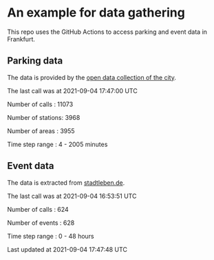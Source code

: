 # An example for data gathering

This repo uses the GitHub Actions to access parking and event data in Frankfurt.

## Parking data
The data is provided by the [open data collection of the city](https://www.offenedaten.frankfurt.de/).

The last call was at 2021-09-04 17:47:00 UTC

Number of calls   : 11073

Number of stations:  3968

Number of areas   :  3955

Time step range   :     4 -  2005 minutes


## Event data
The data is extracted from [stadtleben.de](https://stadtleben.de/frankfurt/).

The last call was at 2021-09-04 16:53:51 UTC

Number of calls   : 624

Number of events  : 628

Time step range   :   0 -  48 hours


Last updated at 2021-09-04 17:47:48 UTC
